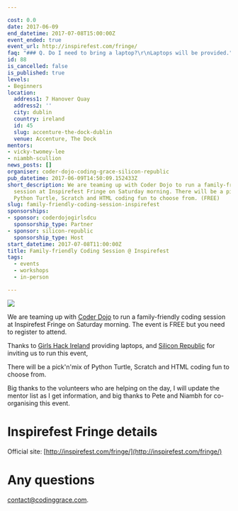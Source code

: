 ```yaml
---

cost: 0.0
date: 2017-06-09
end_datetime: 2017-07-08T15:00:00Z
event_ended: true
event_url: http://inspirefest.com/fringe/
faq: "### Q. Do I need to bring a laptop?\r\nLaptops will be provided."
id: 88
is_cancelled: false
is_published: true
levels:
- Beginners
location:
  address1: 7 Hanover Quay
  address2: ''
  city: dublin
  country: ireland
  id: 45
  slug: accenture-the-dock-dublin
  venue: Accenture, The Dock
mentors:
- vicky-twomey-lee
- niambh-scullion
news_posts: []
organiser: coder-dojo-coding-grace-silicon-republic
pub_datetime: 2017-06-09T14:50:09.152433Z
short_description: We are teaming up with Coder Dojo to run a family-friendly coding
  session at Inspirefest Fringe on Saturday morning. There will be a pick'n'mix of
  Python Turtle, Scratch and HTML coding fun to choose from. (FREE)
slug: family-friendly-coding-session-inspirefest
sponsorships:
- sponsor: coderdojogirlsdcu
  sponsorship_type: Partner
- sponsor: silicon-republic
  sponsorship_type: Host
start_datetime: 2017-07-08T11:00:00Z
title: Family-friendly Coding Session @ Inspirefest
tags:
  - events
  - workshops
  - in-person

---
```


<img src="http://i.imgur.com/WEPb5K0.jpg" class="img-responsive">

We are teaming up with [Coder Dojo](https://coderdojo.com/) to run a family-friendly coding session at Inspirefest Fringe on Saturday morning. The event is FREE but you need to register to attend.

Thanks to [Girls Hack Ireland](https://girlshackireland.org/) providing laptops, and [Silicon Republic](https://www.siliconrepublic.com/) for inviting us to run this event,

There will be a pick'n'mix of Python Turtle, Scratch and HTML coding fun to choose from.

Big thanks to the volunteers who are helping on the day, I will update the mentor list as I get information, and big thanks to Pete and Niambh for co-organising this event.

# Inspirefest Fringe details
Official site: [http://inspirefest.com/fringe/](http://inspirefest.com/fringe/)

# Any questions
<a href="mailto:contact@codinggrace.com">contact@codinggrace.com</a>.